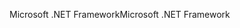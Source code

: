 <span data-ttu-id="77f6c-101">Microsoft .NET Framework</span><span class="sxs-lookup"><span data-stu-id="77f6c-101">Microsoft .NET Framework</span></span>